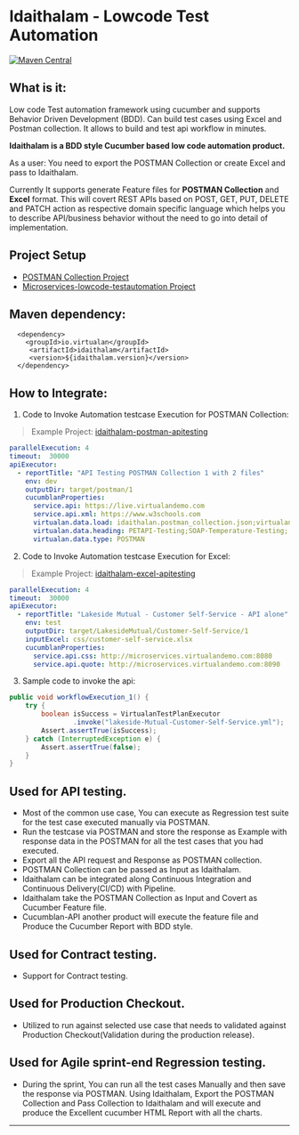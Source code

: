 # Idaithalam - Lowcode Test Automation

[![Maven Central](https://img.shields.io/maven-central/v/io.virtualan/idaithalam.svg?label=Maven%20Central)](https://search.maven.org/search?q=g:%22io.virtualan%22%20AND%20a:%22idaithalam%22) 
                          
## What is it:

Low code Test automation framework using cucumber and supports Behavior Driven Development (BDD). Can build test cases using Excel and Postman collection. It allows to build and test api workflow in minutes. 

**Idaithalam is a BDD style Cucumber based low code automation product.**

As a user: You need to export the POSTMAN Collection or create Excel and pass to Idaithalam. 

Currently It supports generate Feature files for **POSTMAN Collection** and  **Excel** format. 
This will covert REST APIs based on POST, GET, PUT, DELETE and PATCH action as respective domain specific language which helps you to describe API/business behavior without the need to go into detail of implementation. 

## Project Setup 
 - [POSTMAN Collection Project](https://github.com/virtualansoftware/idaithalam-postman-collection-lowcode-automation) 
 - [Microservices-lowcode-testautomation Project](https://github.com/virtualansoftware/microservices-lowcode-testautomation) 

 ## Maven dependency:
  
  ```mvn 
    <dependency>
      <groupId>io.virtualan</groupId>
       <artifactId>idaithalam</artifactId>
       <version>${idaithalam.version}</version>
    </dependency>
  ```  

## How to Integrate: 


1. Code to Invoke Automation testcase Execution for POSTMAN Collection:
> Example Project: [idaithalam-postman-apitesting](https://github.com/virtualansoftware/idaithalam-postman-collection-lowcode-automation)

```yml
parallelExecution: 4
timeout:  30000
apiExecutor:
  - reportTitle: "API Testing POSTMAN Collection 1 with 2 files"
    env: dev
    outputDir: target/postman/1
    cucumblanProperties:
      service.api: https://live.virtualandemo.com
      service.api.xml: https://www.w3schools.com
      virtualan.data.load: idaithalan.postman_collection.json;virtualan-xml.json;
      virtualan.data.heading: PETAPI-Testing;SOAP-Temperature-Testing;
      virtualan.data.type: POSTMAN
```

2. Code to Invoke Automation testcase Execution for Excel:
> Example Project: [idaithalam-excel-apitesting](https://github.com/virtualansoftware/microservices-lowcode-testautomation)

```yml
parallelExecution: 4
timeout:  30000
apiExecutor:
  - reportTitle: "Lakeside Mutual - Customer Self-Service - API alone"
    env: test
    outputDir: target/LakesideMutual/Customer-Self-Service/1
    inputExcel: css/customer-self-service.xlsx
    cucumblanProperties:
      service.api.css: http://microservices.virtualandemo.com:8080
      service.api.quote: http://microservices.virtualandemo.com:8090
```

3. Sample code to invoke the api:

```java
public void workflowExecution_1() {
    try {
        boolean isSuccess = VirtualanTestPlanExecutor
                .invoke("lakeside-Mutual-Customer-Self-Service.yml");
        Assert.assertTrue(isSuccess);
    } catch (InterruptedException e) {
        Assert.assertTrue(false);
    }
}
```

## Used for API testing.
* Most of the common use case, You can execute as Regression test suite for the test case executed manually via POSTMAN.
* Run the testcase via POSTMAN and store the response as Example with response data in the POSTMAN for all the test cases that you had executed. 
* Export all the API request and Response as POSTMAN collection.
* POSTMAN Collection can be passed as Input as Idaithalam.
* Idaithalam can be integrated along Continuous Integration and Continuous Delivery(CI/CD) with Pipeline.
* Idaithalam take the POSTMAN Collection as Input and Covert as Cucumber Feature file. 
* Cucumblan-API another product will execute the feature file and Produce the Cucumber Report with BDD style.

## Used for Contract testing.
* Support for Contract testing. 

## Used for Production Checkout.
* Utilized to run against selected use case that needs to validated against Production Checkout(Validation during the production release).   

## Used for Agile sprint-end Regression testing.
* During the sprint, You can run all the test cases Manually and then save the response via POSTMAN. Using Idaithalam, Export the POSTMAN Collection and Pass Collection to Idaithalam and will execute and produce the Excellent cucumber HTML Report with all the charts.

----
